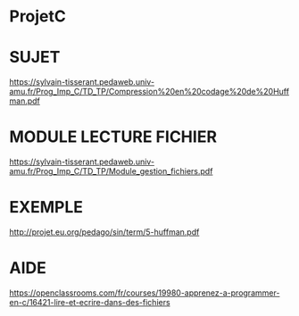 # ProjetC

# SUJET
https://sylvain-tisserant.pedaweb.univ-amu.fr/Prog_Imp_C/TD_TP/Compression%20en%20codage%20de%20Huffman.pdf

# MODULE LECTURE FICHIER
https://sylvain-tisserant.pedaweb.univ-amu.fr/Prog_Imp_C/TD_TP/Module_gestion_fichiers.pdf

# EXEMPLE
http://projet.eu.org/pedago/sin/term/5-huffman.pdf

# AIDE
https://openclassrooms.com/fr/courses/19980-apprenez-a-programmer-en-c/16421-lire-et-ecrire-dans-des-fichiers
